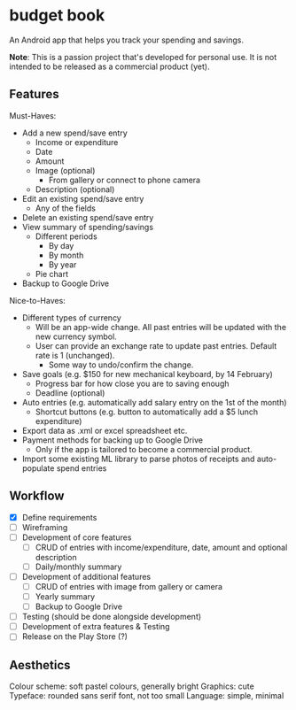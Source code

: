 # budget book

An Android app that helps you track your spending and savings.

**Note**: This is a passion project that's developed for personal use. It is not intended to be released as a commercial product (yet).

## Features

Must-Haves:
* Add a new spend/save entry
  * Income or expenditure
  * Date
  * Amount
  * Image (optional)
    * From gallery or connect to phone camera
  * Description (optional)
* Edit an existing spend/save entry
  * Any of the fields
* Delete an existing spend/save entry
* View summary of spending/savings
  * Different periods
    * By day
    * By month
    * By year
  * Pie chart
* Backup to Google Drive

Nice-to-Haves:
* Different types of currency
  * Will be an app-wide change. All past entries will be updated with the new currency symbol.
  * User can provide an exchange rate to update past entries. Default rate is 1 (unchanged).
    * Some way to undo/confirm the change.
* Save goals (e.g. $150 for new mechanical keyboard, by 14 February)
  * Progress bar for how close you are to saving enough
  * Deadline (optional)
* Auto entries (e.g. automatically add salary entry on the 1st of the month)
  * Shortcut buttons (e.g. button to automatically add a $5 lunch expenditure)
* Export data as .xml or excel spreadsheet etc.
* Payment methods for backing up to Google Drive
  * Only if the app is tailored to become a commercial product.
* Import some existing ML library to parse photos of receipts and auto-populate spend entries

## Workflow

- [x] Define requirements
- [ ] Wireframing
- [ ] Development of core features
  - [ ] CRUD of entries with income/expenditure, date, amount and optional description
  - [ ] Daily/monthly summary
- [ ] Development of additional features
  - [ ] CRUD of entries with image from gallery or camera
  - [ ] Yearly summary
  - [ ] Backup to Google Drive
- [ ] Testing (should be done alongside development)
- [ ] Development of extra features & Testing
- [ ] Release on the Play Store (?)

## Aesthetics

Colour scheme: soft pastel colours, generally bright
Graphics: cute
Typeface: rounded sans serif font, not too small
Language: simple, minimal